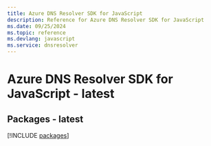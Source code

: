 ```yaml
---
title: Azure DNS Resolver SDK for JavaScript
description: Reference for Azure DNS Resolver SDK for JavaScript
ms.date: 09/25/2024
ms.topic: reference
ms.devlang: javascript
ms.service: dnsresolver
---
```

# Azure DNS Resolver SDK for JavaScript - latest
## Packages - latest
[!INCLUDE [packages](dns-resolver-index.md)]
